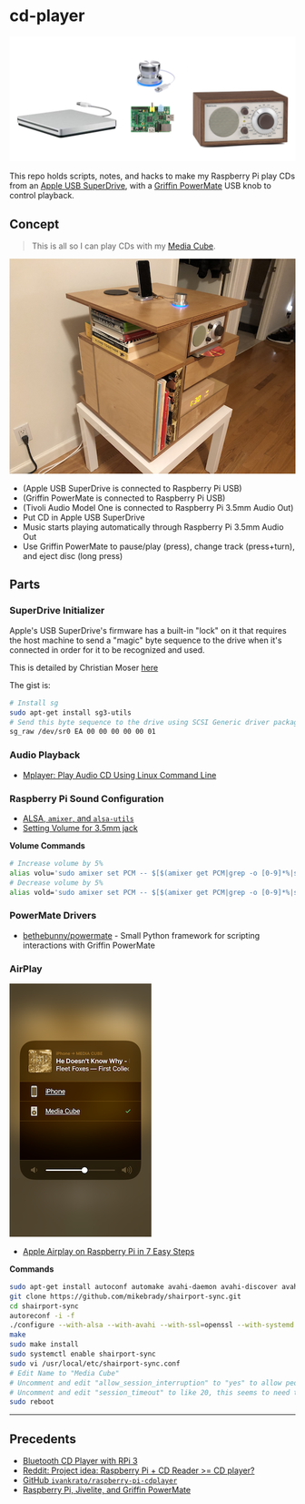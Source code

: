 # cd-player

![images/devices.png](images/devices.png)

This repo holds scripts, notes, and hacks to make my Raspberry Pi play CDs from an [Apple USB SuperDrive](https://www.apple.com/shop/product/MD564LL/A/apple-usb-superdrive), with a [Griffin PowerMate](https://griffintechnology.com/powermate-usb-classic-aluminum) USB knob to control playback.

## Concept

> This is all so I can play CDs with my [Media Cube](https://andrewwestling.com/posts/media-cube).

![](images/media-cube-cd-player.png)

- (Apple USB SuperDrive is connected to Raspberry Pi USB)
- (Griffin PowerMate is connected to Raspberry Pi USB)
- (Tivoli Audio Model One is connected to Raspberry Pi 3.5mm Audio Out)
- Put CD in Apple USB SuperDrive
- Music starts playing automatically through Raspberry Pi 3.5mm Audio Out
- Use Griffin PowerMate to pause/play (press), change track (press+turn), and eject disc (long press)

## Parts

### SuperDrive Initializer

Apple's USB SuperDrive's firmware has a built-in "lock" on it that requires the host machine to send a "magic" byte sequence to the drive when it's connected in order for it to be recognized and used.

This is detailed by Christian Moser [here](https://christianmoser.me/use-apples-usb-superdrive-with-linux/)

The gist is:

```bash
# Install sg
sudo apt-get install sg3-utils
# Send this byte sequence to the drive using SCSI Generic driver packages
sg_raw /dev/sr0 EA 00 00 00 00 00 01
```

### Audio Playback

- [Mplayer: Play Audio CD Using Linux Command Line](https://www.cyberciti.biz/faq/linux-unix-mplayer-playing-audio-dvd-cd-using-bash-shell/)

### Raspberry Pi Sound Configuration

- [ALSA, `amixer`, and `alsa-utils`](http://blog.scphillips.com/posts/2013/01/sound-configuration-on-raspberry-pi-with-alsa/)
- [Setting Volume for 3.5mm jack](https://www.raspberrypi.org/forums/viewtopic.php?t=14966)

**Volume Commands**
```bash
# Increase volume by 5%
alias volu='sudo amixer set PCM -- $[$(amixer get PCM|grep -o [0-9]*%|sed 's/%//')+5]%'
# Decrease volume by 5%
alias vold='sudo amixer set PCM -- $[$(amixer get PCM|grep -o [0-9]*%|sed 's/%//')-5]%'
```

### PowerMate Drivers

- [bethebunny/powermate](https://github.com/bethebunny/powermate) - Small Python framework for scripting interactions with Griffin PowerMate


### AirPlay

![Media Cube AirPlay](images/airplay.png)

- [Apple Airplay on Raspberry Pi in 7 Easy Steps](https://appcodelabs.com/7-easy-steps-to-apple-airplay-on-raspberry-pi)

**Commands**

```bash
sudo apt-get install autoconf automake avahi-daemon avahi-discover avahi-utils build-essential git libasound2-dev libavahi-client-dev libavahi-glib-dev libconfig-dev libdaemon-dev libpopt-dev libssl-dev libtool xmltoman
git clone https://github.com/mikebrady/shairport-sync.git
cd shairport-sync
autoreconf -i -f
./configure --with-alsa --with-avahi --with-ssl=openssl --with-systemd --with-metadata --with-dbus-interface
make
sudo make install
sudo systemctl enable shairport-sync
sudo vi /usr/local/etc/shairport-sync.conf
# Edit Name to "Media Cube"
# Uncomment and edit "allow_session_interruption" to "yes" to allow people to takeover the speaker
# Uncomment and edit "session_timeout" to like 20, this seems to need to be set in order for allow_session_interruption to work
sudo reboot
```

---

## Precedents
- [Bluetooth CD Player with RPi 3](https://www.heinbockel.eu/2016/12/09/bluetooth-cd-player-with-raspberry-pi-3/)
- [Reddit: Project idea: Raspberry Pi + CD Reader >= CD player?](https://www.reddit.com/r/raspberry_pi/comments/35yu0u/project_idea_raspberry_pi_cd_reader_cd_player/)
- [GitHub `ivankrato/raspberry-pi-cdplayer`](https://github.com/ivankrato/raspberry-pi-cdplayer)
- [Raspberry Pi, Jivelite, and Griffin PowerMate](https://forums.slimdevices.com/showthread.php?103051-Raspberry-PI-Jivelite-and-a-Griffin-Powermate)
